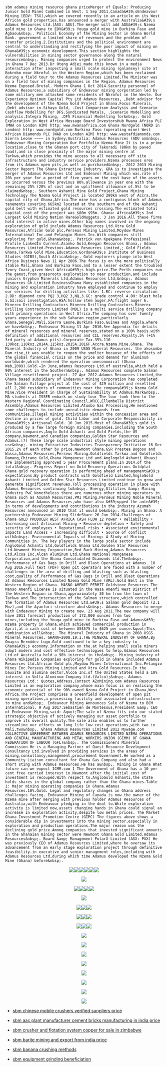 
```
sbm adamus mining resource ghana priceMerger of Equals: Producing Junior Gold Mines Combined in West. 1 Sep 2011.Canada&#39;sEndeavour Mining [EDV: TSX],which we covered recently in an article on its West African gold properties,has announced a merger with Australia&#39;s Adamus Resources Ltd.[ASX: ADU].The merger will add ADU&#39;s Nzema gold mine in Ghana to EDV&#39;s Youga gold mine in Burkina Faso and Agbaou&nbsp;. Political Economy of the Mining Sector in Ghana World Bank. government a limited share of revenues and the problem of transfer pricing.2.Institutions and the political environment are central to understanding and rectifying the poor impact of mining on Ghana&#39;s economic development.This section highlights the vulnerabilities in mining sector governance along the natural resource&nbsp;. Mining companies urged to protect the environment News in Ghana 7 Dec 2013.Dr Oteng Adjei made this known in a media interaction after inspecting a small scale mining (galamsey) site at Bokrobo near Nkroful in the Western Region,which has been reclaimed during a field tour to the Adamus Resources Limited.The Minister was on a field tour of mining companies in the Region. Adamus Resources Nzema Exposed.Brutal. Modern Ghana 1 Oct 2014.Security personnel of Adamus Resources,a subsidiary of Endeavour mining corporation led by some military men attacked some residents of Nkroful in the Weste. Our Experience Optimum Capital Pty Ltd Adamus Resources, ,Debt advisor for the development of the Nzema Gold Project in Ghana.Focus Minerals, ,Debt advisor in.Sihayo Gold, .Cost Comparison Analysis and Scenario Cashflow Modelling for DFS.Syndicated Metals, .Scenario Modelling and analysis.Integra Mining, .DFS Financial Modelling for&nbsp;. Gold Exploration in West Africa Message Board InvestorsHub Mwana Africa PLC (MWA on London AIM) http: www.mwanaafrica.com Ghana Nordgold (NORD in London) http: www.nordgold.com Burkina Faso (operating mine) West African Diamonds PLC (WAD on London AIM) http: www.westafdiamonds.com Sierra Leone ~~~~ in Sydney,Australia: Adamus Resources (ADU on&nbsp;. Endeavour Mining Corporation Our Portfolio Nzema Mine It is in a prime location,close to the Ghanan port city of Takoradi (80km by paved road),and in close proximity of the major mining centre at Tarkwa,which provides the mine access to all necessary off site infrastructure and industry service providers.Nzema processes ores from its Adamus open pits,as well as purchased&nbsp;. 2012 2013 Mining Sector Report The Ghana Extractive Industry. GRA is to investigate the merger of Adamus Resources Ltd and Endeavor Mining which was.rate of 20% per year for a period of five years on the cost base of the assets so incurred versus the previous 80%.allowance in year one with the remaining 25% (20% of cost and an upliftment allowance of.5%) to be claimed&nbsp;. Southern Ashanti Mine Gold Project,Ghana Mining Technology The Nzema Gold Project is located 280km west of Accra,the capital city of Ghana,Africa.The mine has a contiguous block of Adamus tenements covering 665km2 located at the southern end of the Ashanti gold belt with estimated gold resources crossing.The estimated total capital cost of the project was $80m $95m. Ghana: Africa&#39;s 2nd Largest Gold Mining Nation RareGoldNuggets. 3 Jan 2016.All these firms hold interest in active mines.Other big names involved in the ongoing exploration of gold include Adamus Resources Ltd.Xtra Gold Resources,African Gold plc,Perseus Mining Limited,Moydow Mines International Inc.and Pelangio Mines Inc.With companies still exploring for gold,Ghana&nbsp;. Patrick von Kpekpena Professional Profile LinkedIn Current.Asanko Gold,Keegan Resources Ghana,; Adamus Resources Limited.Previous.Adamus Resources Limited,; Gold Fields Ghana,Tarkwa Gold Mine.Education.Gordon&#39;s Institute of Business Studies (GIBS),South Africa&nbsp;. Gold explorers plunge into West Africa Business News 11 Apr 2006.The focus is on the more politically stable Mali,Ghana and Burkina Faso,and to a lesser extent the troubled Ivory Coast,given West Africa&#39;s high.price.The Perth companies run the gamut,from grassroots exploration to near production,and include juniors Gryphon Minerals Ltd,Adamus Resources Ltd,&nbsp;. Adamus Resources Gh.Limited BusinessGhana Many established companies in the mining and exploration industry have employed and continue to employ our services for drilling activities like: 1.RC: reverse circulation 2.DD: diamond core PQ2 3,HQ2 3,NQ,3.GC: grade control 4.BH: blast hole 5.SI:soil investigation,HSA:hollow stem auger,FA:flight auger 6. Minerex Drilling Contractors Minerex Drilling Contractors.Minerex Drilling Contractors Limited (MDL) is a multi service drilling company with primary operations in West Africa.The company has over twenty years experience in the sub Saharan region,particularly Ghana,Senegal,Mali,Sierra Leone,Burkina Faso,Guinea and Angola,where we have&nbsp;. Endeavour Mining 11 Apr 2016.See Appendix for details of mineral resources and mineral reserves,stated on a 100% basis.with definition of additional resources and CIL reserves.Royalty.5% (+1% 3rd party at Adamus pits).Corporate Tax.35%.110 130koz.110koz.2014A.115koz.2015A.2016F.Accra.Nzema.Mine.Ghana. The Mineral Industry of Ghana in 2009 USGS Mineral Resources. the akosombo Dam rise,it was unable to reopen the smelter because of the effects of the global financial crisis on the price and demand for aluminum worldwide,which rendered the operation uneconomical (Ghana Web,2009).Gold.—In June,adamus Resources Ltd.of australia,which held a 90% interest in the Southern&nbsp;. Adamus Resources complete Salman Village resettlement project. 27 Apr 2012.Adamus Resources Limited,the Ghana based subsidiary of Endeavour Mining Corporation has completed the Salman Village project at the cost of $29 million and resettled all 2,200 residents of communities near the company&#39;s Nzema Gold Mine.Vice President in Charge of Sustainability at Adamus,Mark&nbsp;. MA students at ISSER embark on study tour The tour took them to the Western Regional Coordinating Council,WRCC,Ellembelle District Assembly,Adamus Resources Limited,Atuobo Gas Processing.He mentioned some challenges to include unrealistic demands from communities,illegal mining activities within the concession area and decline in prices of gold. Child Labor and Corporate Responsibility in Ghana&#39;s Artisanal Gold. 10 Jun 2015.Most of Ghana&#39;s gold is produced by a few large foreign mining companies,including the South African companies,Anglo Gold Ashanti and Gold Fields,the US company,Newmont,and Canadian companies,Golden Star Resources and Adamus.[7] These large scale industrial style mining operations use&nbsp;. mining Extractive Industries Transparency Initiative 16 Dec 2015.2% of each other by price.Newmont Ghana,GSR Prestea Bogoso and Wassa,Adamus Resources,Perseus Mining.Goldfields Tarkwa and Goldfields Damang,Chirano Gold,Ghana Manganese Ltd and.Anglogold Ashanti Obuasi are implementing approved 5 year Procurement plans.In 2014,of the total&nbsp;. Progress Report on Gold Recovery Operations Goldplat Ghana gold recovery operation is performing ahead of management&#39;s expectations.By product contracts with Goldfield Limited,AngloGold Ashanti Limited and Golden Star Resources Limited continue to grow and generate significant revenues.Toll processing operation in place with Adamus Resources continuing to&nbsp;. Energy,Utilities &amp; Mining Industry PwC Nonetheless there are numerous other mining operators in Ghana such as Azumah Resources,PMI Mining,Perseus Mining Noble Mineral Resources and Adamus Resources,who have also &#39;upped the ante&#39; in terms of developments and contributions in the industry.Azumah Resources announced in 2010 that it would be&nbsp;. Mining in Ghana: A partnership Endeavour Mining SlideShare 26 Jun 2014.Challenges of Ghana GOLD PRODUCER WEST AFRICA CASH FLOW 12 Power • Reliability • Increasing cost Artisanal Mining • Resource depletion • Safety and security of employees • Reputational risks • Associated environmental impacts Land Access • Increasing difficult • Source of conflict with&nbsp;. Environmental Impacts of Mining: A Study of Mining Communities in. The key players in the large scale sector include AngloGold Ashanti Ltd,Goldfields Ghana Ltd.Golden Star Resources Ltd.Newmont Mining Corporation,Red Back Mining,Adamus Resources Ltd,Alcoa Inc.Alcan Aluminum Ltd,Ghana National Manganese Corporation,and the Ghana Consolidated Diamonds Ltd.The&nbsp;. Performance of Gas Bags in Drill and Blast Operations at Adamus. 10 Aug 2016.Full text (PDF) Open pit operators are faced with a number of challenges in the area of drilling and blasting such as blasting cost,quality of.Performance of Gas Bags in Drill and Blast Operations at Adamus Resources Limited Nzema Gold Mine (ARL).Gold Belt in the Western Region of Ghana. MASNO AMENFI PERMIT Goldstone Resources The Manso Amenfi License is situated in the Wasa Amenfi West District of the Western Region in Ghana,approximately 30 km from the town of Tarkwa and.The intersection of the Salman structure,which controlled the formation of Adamus Resources Ltd.&#39;s Salman gold deposit (2.1 Moz),and the Ayanfuri structure abuts&nbsp;. Adamus Resources to merge with Endeavour Mining to create new. 23 Aug 2011.The new company will have 2011 forecast production of 172,000 ounces from two mines,including the Youga gold mine in Burkina Faso and Adamus&#39; Nzema property in Ghana,which achieved commercial production in April,at a cash cost of between US$575 to $625 per ounce.&quot;This combination will&nbsp;. The Mineral Industry of Ghana in 2008 USGS Mineral Resources. GHANA—2008.19.1.THE MINERAL INDUSTRY OF GHANA.By Omayra Bermúdez Lugo.Gold continued to be a key industry to Ghana&#39;s economy.Information on the.at helping small scale miners adopt modern and cost effective technologies to help.Adamus Resources Ltd.of Australia held a 90% interest in the&nbsp;. Mining industry of Ghana Wikipedia Companies exploring for gold in Ghana included Adamus Resources Ltd.African Gold plc,Moydow Mines International Inc.Pelangio Mines Inc.Perseus Mining Limited and Xtra Gold Resources.In the bauxite and alumina sector,Alcoa Inc.of the United States held a 10% interest in Volta Aluminum Company Ltd.(Valco);&nbsp;. Adamus Resources Ltd.: Quotes,Address,Contact AZoMining.com Adamus Resources Limited is an exploration company,whose main focus is on realising the economic potential of the 90% owned Nzema Gold Project in Ghana,West Africa.The Project comprises a Greenfield development of open pit mining operations,a processing facility and associated infrastructure to mine and&nbsp;. Endeavour Mining Announces Sale of Nzema to BCM International. 9 Aug 2017.Sebastien de Montessus,President &amp; CEO of Endeavour Mining,said: &quot;The sale of Nzema fits into our stated strategic objective of actively managing our asset portfolio to improve its overall quality.The sale also enables us to further streamline our efforts on long life low cost operations,with two in Mali,two&nbsp;. Ghana Adamus Resources Limited 2012 Mywage.com COLLECTIVE AGREEMENT BETWEEN ADAMUS RESOURCES LIMITED NZEMA OPERATIONS AND GENERAL MANUFACTURING AND METAL WORKERS UNION (GEMM) OF GHANA FEDERATION OF LABOUR (GFL)&nbsp;. The Commissioners Minerals Commission He is a Managing Partner of Quest Resource Development Consultancy Ltd.involved in providing services in the areas of mining,consultancy,management,procurement Government.He worked as a Community Liaison consultant for Ghana Gas Company and also had a short sting with Adamus Resources.He has a&nbsp;. Mining in Ghana What future can we expect ICMM.com 1 The Government of Ghana has a 10 per cent free carried interest in.Newmont after the initial cost of investment is recouped.With respect to.AngloGold Ashanti,the state holds shares in the global company rather than the Ghana mines.Table 1: Major mining operating companies in Ghana.Adamus Resources.10%.Gold. Legal and regulatory changes in Ghana address challenges facing. Endeavour Mining of Canada is now the owner of the Nzema mine after merging with previous holder Adamus Resources of Australia,with Endeavour pledging in the deal to.While exploration activity is limited now,assets changing hands in Ghana could signal an increase in exploration activity,despite low metal prices. The Market Ghana Investment Promotion Centre (GIPC) The figures above shows a considerable dip in investments into the mining sector,especially in exploration and production operations.The major reason was the declining gold price.Among companies that invested significant amounts in the Ghanaian mining sector were Newmont Ghana Gold Limited,Adamus Resources&nbsp;. Board &amp; Management PolarX Limited (ASX: PXX) He was previously CEO of Adamus Resources Limited,where he oversaw its advancement from an early stage exploration project through definitive feasibility.in executive and senior management roles,including with Adamus Resources Ltd,during which time Adamus developed the Nzema Gold Mine (Ghana) before&nbsp;. 
```

<div align="center">
  
<a rel="nofollow" href="https://m.shibang-china.com?f=github&k=sbm+adamus+mining+resource+ghana+price"><img src="https://static.shibang-china.com/en/l.png"></a><img src="https://static.shibang-china.com/en/hw.png"><a rel="nofollow" href="https://m.shibang-china.com/product/?f=github&k=sbm+adamus+mining+resource+ghana+price"><img src="https://static.shibang-china.com/en/p.png"></a><a rel="nofollow" href="https://m.shibang-china.com/cases/?f=github&k=sbm+adamus+mining+resource+ghana+price"><img src="https://static.shibang-china.com/en/c.png"></a><a rel="nofollow" href="https://m.shibang-china.com/news/?f=github&k=sbm+adamus+mining+resource+ghana+price"><img src="https://static.shibang-china.com/en/n.png"></a><a rel="nofollow" href="https://m.shibang-china.com?f=github&k=sbm+adamus+mining+resource+ghana+price"><img src="https://static.shibang-china.com/en/m.png"></a>

<a rel="nofollow" href="https://m.shibang-china.com/product/?f=github&k=sbm+adamus+mining+resource+ghana+price"><img src="https://static.shibang-china.com/en/b.jpg"></a>
  
<a rel="nofollow" href="https://m.shibang-china.com/solution-aggregate.html?f=github&k=sbm+adamus+mining+resource+ghana+price"><img src="https://static.shibang-china.com/en/a.jpg"></a><a rel="nofollow" href="https://m.shibang-china.com/solution-mine.html?f=github&k=sbm+adamus+mining+resource+ghana+price"><img src="https://static.shibang-china.com/en/m.jpg"></a><a rel="nofollow" href="https://m.shibang-china.com/solution-mill.html?f=github&k=sbm+adamus+mining+resource+ghana+price"><img src="https://static.shibang-china.com/en/g.jpg"></a><a rel="nofollow" href="https://m.shibang-china.com/solution-epc.html?f=github&k=sbm+adamus+mining+resource+ghana+price"><img src="https://static.shibang-china.com/en/e.jpg"></a>

<a rel="nofollow" href="https://m.shibang-china.com/product/?f=github&k=sbm+adamus+mining+resource+ghana+price"><img src="https://static.shibang-china.com/en/a-p.png"></a>

<a rel="nofollow" href="https://m.shibang-china.com/product/crusher/c6x.html?f=github&k=sbm+adamus+mining+resource+ghana+price"><img src="https://static.shibang-china.com/en/j.jpg"></a><a rel="nofollow" href="https://m.shibang-china.com/product/crusher/ci5x.html?f=github&k=sbm+adamus+mining+resource+ghana+price"><img src="https://static.shibang-china.com/en/i.jpg"></a><a rel="nofollow" href="https://m.shibang-china.com/product/crusher/hst.html?f=github&k=sbm+adamus+mining+resource+ghana+price"><img src="https://static.shibang-china.com/en/c.jpg"></a>

<a rel="nofollow" href="https://m.shibang-china.com/product/mill/mtw.html?f=github&k=sbm+adamus+mining+resource+ghana+price"><img src="https://static.shibang-china.com/en/mtw.jpg"></a><a rel="nofollow" href="https://m.shibang-china.com/product/mill/scm.html?f=github&k=sbm+adamus+mining+resource+ghana+price"><img src="https://static.shibang-china.com/en/scm.jpg"></a><a rel="nofollow" href="https://m.shibang-china.com/product/mill/lm.html?f=github&k=sbm+adamus+mining+resource+ghana+price"><img src="https://static.shibang-china.com/en/lm.jpg"></a>

<a rel="nofollow" href="https://m.shibang-china.com/product/sand/vsi6x.html?f=github&k=sbm+adamus+mining+resource+ghana+price"><img src="https://static.shibang-china.com/en/6x.jpg"></a><a rel="nofollow" href="https://m.shibang-china.com/product/sand/vu.html?f=github&k=sbm+adamus+mining+resource+ghana+price"><img src="https://static.shibang-china.com/en/vu.jpg"></a><a rel="nofollow" href="https://m.shibang-china.com/product/mobile/klun.html?f=github&k=sbm+adamus+mining+resource+ghana+price"><img src="https://static.shibang-china.com/en/k.jpg"></a>

<a rel="nofollow" href="https://m.shibang-china.com/cases/?f=github&k=sbm+adamus+mining+resource+ghana+price"><img src="https://static.shibang-china.com/en/case.png"></a>

<a rel="nofollow" href="https://m.shibang-china.com/cases/aggregate/202.html?f=github&k=sbm+adamus+mining+resource+ghana+price"><img src="https://static.shibang-china.com/en/c-1.jpg"></a>

<a rel="nofollow" href="https://m.shibang-china.com/cases/aggregate/203.html?f=github&k=sbm+adamus+mining+resource+ghana+price"><img src="https://static.shibang-china.com/en/c-2.jpg"></a>

<a rel="nofollow" href="https://m.shibang-china.com/cases/mill/123.html?f=github&k=sbm+adamus+mining+resource+ghana+price"><img src="https://static.shibang-china.com/en/c-3.jpg"></a>

<a rel="nofollow" href="https://m.shibang-china.com/contact_us.html?f=github&k=sbm+adamus+mining+resource+ghana+price"><img src="https://static.shibang-china.com/en/contact.png"></a>

<a rel="nofollow" href="https://swt.shibang-china.com/?f=github&k=sbm+adamus+mining+resource+ghana+price"><img src="https://static.shibang-china.com/en/chat.png"></a>

<a rel="nofollow" href="https://whatsapp.shibangsoft.com/WhatsApp.php?f=github&k=sbm+adamus+mining+resource+ghana+price"><img src="https://static.shibang-china.com/en/whatsapp.png"></a>

<a rel="nofollow" href="https://m.shibang-china.com/?f=github&k=sbm+adamus+mining+resource+ghana+price"><img src="https://static.shibang-china.com/en/website.png"></a>

</div>


* [sbm chinese mobile crushers verified suppliers price](sbm%20chinese%20mobile%20crushers%20verified%20suppliers%20price.md)

* [sbm aac plant manufacturer cement bricks manufacturing in india price](sbm%20aac%20plant%20manufacturer%20cement%20bricks%20manufacturing%20in%20india%20price.md)

* [sbm crusher and flotation system copper for sale in zimbabwe](sbm%20crusher%20and%20flotation%20system%20copper%20for%20sale%20in%20zimbabwe.md)

* [sbm barite mining and export from india price](sbm%20barite%20mining%20and%20export%20from%20india%20price.md)

* [sbm banana crushing methods](sbm%20banana%20crushing%20methods.md)

* [sbm equipment grinding beneficiation](sbm%20equipment%20grinding%20beneficiation.md)